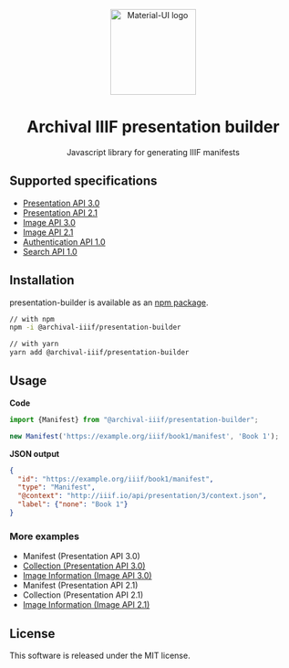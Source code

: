 <p align="center">
  <a href="https://material-ui.com/" rel="noopener" target="_blank"><img width="150" src="https://archival-iiif.github.io/logos/iiif.png" alt="Material-UI logo"></a>
</p>

<h1 align="center">Archival IIIF presentation builder</h1>

<div align="center">Javascript library for generating IIIF manifests</div>


## Supported specifications

* [Presentation API 3.0](https://iiif.io/api/presentation/3.0/)
* [Presentation API 2.1](https://iiif.io/api/presentation/2.1/)
* [Image API 3.0](https://iiif.io/api/image/3.0/)
* [Image API 2.1](https://iiif.io/api/image/2.1/)
* [Authentication API 1.0](https://iiif.io/api/auth/1.0/)
* [Search API 1.0](https://iiif.io/api/search/1.0/)

## Installation

presentation-builder is available as an [npm package](https://www.npmjs.com/package/@archival-iiif/presentation-builder).

```sh
// with npm
npm -i @archival-iiif/presentation-builder

// with yarn
yarn add @archival-iiif/presentation-builder
```

## Usage

**Code**

```typescript
import {Manifest} from "@archival-iiif/presentation-builder";

new Manifest('https://example.org/iiif/book1/manifest', 'Book 1');
```

**JSON output**

```json
{
  "id": "https://example.org/iiif/book1/manifest", 
  "type": "Manifest",
  "@context": "http://iiif.io/api/presentation/3/context.json",
  "label": {"none": "Book 1"}
}
```

### More examples

* Manifest (Presentation API 3.0)
* [Collection (Presentation API 3.0)](https://github.com/archival-IIIF/presentation-builder/blob/master/doc/examples/collection-v3.md)
* [Image Information (Image API 3.0)](https://github.com/archival-IIIF/presentation-builder/blob/master/doc/examples/image-v3.md)
* Manifest (Presentation API 2.1)
* Collection (Presentation API 2.1)
* [Image Information (Image API 2.1)](https://github.com/archival-IIIF/presentation-builder/blob/master/doc/examples/image-v3.md)

## License

This software is released under the MIT license.
